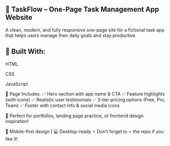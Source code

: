 ## 📝 TaskFlow – One-Page Task Management App Website

A clean, modern, and fully responsive one-page site for a fictional task app that helps users manage their daily goals and stay productive.

## 🔧 Built With:

HTML

CSS

JavaScript

📌 Page Includes:
✅ Hero section with app name & CTA
✅ Feature highlights (with icons)
✅ Realistic user testimonials
✅ 3-tier pricing options (Free, Pro, Team)
✅ Footer with contact info & social media icons

🎯 Perfect for portfolios, landing page practice, or frontend design inspiration!

📱 Mobile-first design | 💻 Desktop-ready
⭐ Don’t forget to ⭐ the repo if you like it!
